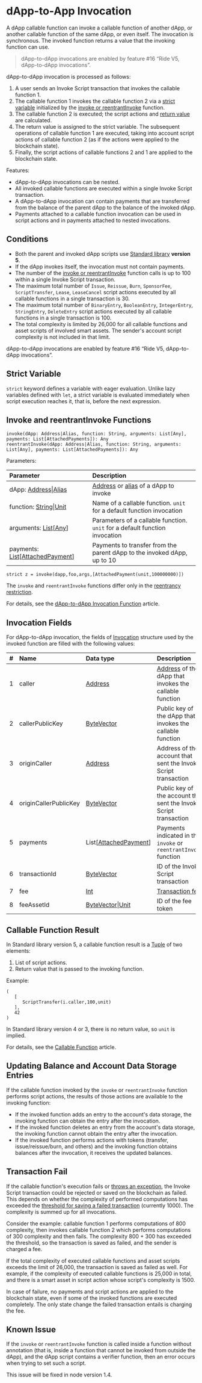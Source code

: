 # dApp-to-App Invocation

A dApp callable function can invoke a callable function of another dApp, or another callable function of the same dApp, or even itself. The invocation is synchronous. The invoked function returns a value that the invoking function can use.

> dApp-to-dApp invocations are enabled by feature #16 “Ride V5, dApp-to-dApp invocations”.

dApp-to-dApp invocation is processed as follows:

1. A user sends an Invoke Script transaction that invokes the callable function 1.
2. The callable function 1 invokes the callable function 2 via a [strict variable](#strict-variable) initialized by the [invoke or reentrantInvoke](#invoke) function.
3. The callable function 2 is executed; the script actions and [return value](#callable-function-result) are calculated.
4. The return value is assigned to the strict variable. The subsequent operations of callable function 1 are executed, taking into account script actions of callable function 2 (as if the actions were applied to the blockchain state).
5. Finally, the script actions of callable functions 2 and 1 are applied to the blockchain state.

Features:

* dApp-to-dApp invocations can be nested.
* All invoked callable functions are executed within a single Invoke Script transaction.
* A dApp-to-dApp invocation can contain payments that are transferred from the balance of the parent dApp to the balance of the invoked dApp.
* Payments attached to a callable function invocation can be used in script actions and in payments attached to nested invocations.

## Conditions

* Both the parent and invoked dApp scripts use [Standard library](/en/ride/script/standard-library) **version 5**.
* If the dApp invokes itself, the invocation must not contain payments.
* The number of the [invoke or reentrantInvoke](#invoke) function calls is up to 100 within a single Invoke Script transaction.
* The maximum total number of `Issue`, `Reissue`, `Burn`, `SponsorFee`, `ScriptTransfer`, `Lease`, `LeaseCancel` script actions executed by all callable functions in a single transaction is 30.
* The maximum total number of `BinaryEntry`, `BooleanEntry`, `IntegerEntry`, `StringEntry`, `DeleteEntry` script actions executed by all callable functions in a single transaction is 100.
* The total complexity is limited by 26,000 for all callable functions and asset scripts of involved smart assets. The sender's account script complexity is not included in that limit.

dApp-to-dApp invocations are enabled by feature #16 “Ride V5, dApp-to-dApp invocations”.

<!-- > Continued computations and dApp-to-dApp invocation are mutually exclusive, that is, they cannot be initiated by the same transaction.-->

## Strict Variable

`strict` keyword defines a variable with eager evaluation. Unlike lazy variables defined with `let`, a strict variable is evaluated immediately when script execution reaches it, that is, before the next expression.

## Invoke and reentrantInvoke<a id="invoke"></a> Functions

```
invoke(dApp: Address|Alias, function: String, arguments: List[Any], payments: List[AttachedPayments]): Any
reentrantInvoke(dApp: Address|Alias, function: String, arguments: List[Any], payments: List[AttachedPayments]): Any
```

Parameters:

| Parameter | Description |
| :--- | :--- |
| dApp: [Address](/en/ride/structures/common-structures/address)&#124;[Alias](/en/ride/structures/common-structures/alias) | [Address](/en/blockchain/account/address) or [alias](/en/blockchain/account/alias) of a dApp to invoke |
| function: [String](/en/ride/data-types/string)&#124;[Unit](/en/ride/data-types/unit) | Name of a callable function. `unit` for a default function invocation |
| arguments: [List](/en/ride/data-types/list)[[Any](/en/ride/data-types/any)] | Parameters of a callable function. `unit` for a default function invocation |
| payments: [List](/en/ride/data-types/list)[[AttachedPayment](/en/ride/structures/common-structures/attached-payment)] | Payments to transfer from the parent dApp to the invoked dApp, up to 10 |

```
strict z = invoke(dapp,foo,args,[AttachedPayment(unit,100000000)])
```

The `invoke` and `reentrantInvoke` functions differ only in the [reentrancy restriction](/en/ride/functions/built-in-functions/dapp-to-dapp#reentrancy).

For details, see the [dApp-to-dApp Invocation Function](/en/ride/functions/built-in-functions/dapp-to-dapp) article.

## Invocation Fields

For dApp-to-dApp invocation, the fields of [Invocation](/en/ride/structures/common-structures/invocation) structure used by the invoked function are filled with the following values:

|   #   | Name | Data type | Description |
| :--- | :--- | :--- | :--- |
| 1 | caller | [Address](/en/ride/structures/common-structures/address) | [Address](/en/blockchain/account/) of the dApp that invokes the callable function |
| 2 | callerPublicKey | [ByteVector](/en/ride/data-types/byte-vector) | Public key of the dApp that invokes the callable function |
| 3 | originCaller | [Address](/en/ride/structures/common-structures/address) | Address of the account that sent the Invoke Script transaction |
| 4 | originCallerPublicKey | [ByteVector](/en/ride/data-types/byte-vector) | Public key of the account that sent the Invoke Script transaction |
| 5 | payments | List[[AttachedPayment](/en/ride/structures/common-structures/attached-payment)] | Payments indicated in the `invoke` or `reentrantInvoke` function |
| 6 | transactionId | [ByteVector](/en/ride/data-types/byte-vector) | ID of the Invoke Script transaction |
| 7 | fee | [Int](/en/ride/data-types/int) | [Transaction fee](/en/blockchain/transaction/transaction-fee) |
| 8 | feeAssetId | [ByteVector](/en/ride/data-types/byte-vector)&#124;[Unit](/en/ride/data-types/unit) | ID of the fee token |

## Callable Function Result

In Standard library version 5, a callable function result is a [Tuple](/en/ride/data-types/tuple) of two elements:

1. List of script actions.
2. Return value that is passed to the invoking function.

Example:

```
(
   [
      ScriptTransfer(i.caller,100,unit)
   ],
   42
)
```

In Standard library version 4 or 3, there is no return value, so `unit` is implied.

For details, see the [Callable Function](/en/ride/functions/callable-function) article.

## Updating Balance and Account Data Storage Entries

If the callable function invoked by the `invoke` or `reentrantInvoke` function performs script actions, the results of those actions are available to the invoking function:
* If the invoked function adds an entry to the account's data storage, the invoking function can obtain the entry after the invocation.
* If the invoked function deletes an entry from the account's data storage, the invoking function cannot obtain the entry after the invocation.
* If the invoked function performs actions with tokens (transfer, issue/reissue/burn, and others) and the invoking function obtains balances after the invocation, it receives the updated balances.

## Transaction Fail

If the callable function's execution fails or [throws an exception](/en/ride/functions/built-in-functions/exception-functions), the Invoke Script transaction could be rejected or saved on the blockchain as failed. This depends on whether the complexity of performed computations has exceeded the [threshold for saving a failed transaction](/en/ride/limits/) (currently 1000). The complexity is summed up for all invocations.

Consider the example: callable function 1 performs computations of 800 complexity, then invokes callable function 2 which performs computations of 300 complexity and then fails. The complexity 800 + 300 has exceeded the threshold, so the transaction is saved as failed, and the sender is charged a fee.

If the total complexity of executed callable functions and asset scripts exceeds the limit of 26,000, the transaction is saved as failed as well. For example, if the complexity of executed callable functions is 25,000 in total, and there is a smart asset in script action whose script's complexity is 1500.

In case of failure, no payments and script actions are applied to the blockchain state, even if some of the invoked functions are executed completely. The only state change the failed transaction entails is charging the fee.

## Known Issue

If the `invoke` or `reentrantInvoke` function is called inside a function without annotation (that is, inside a function that cannot be invoked from outside the dApp), and the dApp script contains a verifier function, then an error occurs when trying to set such a script.

This issue will be fixed in node version 1.4.
